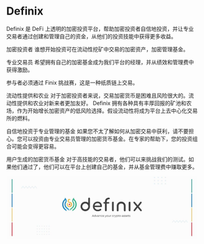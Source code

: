 # Definix

Definix 是 DeFi 上透明的加密投资平台，帮助加密投资者自信地投资，并让专业交易者通过创建和管理自己的资金，从他们的投资技能中获得更多收益。

加密投资者
谁想开始投资可在流动性挖矿中交易的加密资产，加密管理基金。


专业交易员
希望拥有自己的加密基金成为我们平台的经理，并从绩效和管理费中获得激励。

参与者必须通过 Finix 挑战赛，这是一种纸质链上交易。

流动性提供和农业
对于加密投资者来说，交易加密货币是困难且风险很大的。流动性提供和农业对新来者更加友好。 Definix 拥有各种具有丰厚回报的矿池和农场，作为开始增长加密资产的低风险选择。假设流动性将成为平台上去中心化交易所的燃料。


自信地投资于专业管理的基金
如果您不太了解如何从加密交易中获利，请不要担心。您可以投资由专业交易员管理的加密货币基金。在专家的帮助下，您的投资组合可能会变得更容易。

用户生成的加密货币基金
对于高技能的交易者，他们可以来挑战我们的测试。如果他们通过了，他们可以在平台上创建自己的基金，并从基金管理费中赚取更多。

![1500x500](1500x500.jpg)

